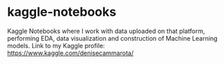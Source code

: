 # kaggle-notebooks
Kaggle Notebooks where I work with data uploaded on that platform, performing EDA, data visualization and construction of Machine Learning models. 
Link to my Kaggle profile: https://www.kaggle.com/denisecammarota/
